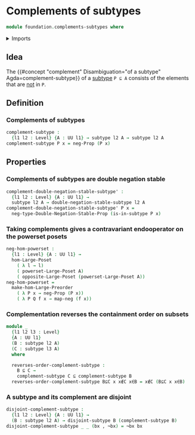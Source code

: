 # Complements of subtypes

```agda
module foundation.complements-subtypes where
```

<details><summary>Imports</summary>

```agda
open import foundation.decidable-propositions
open import foundation.decidable-subtypes
open import foundation.dependent-pair-types
open import foundation.disjoint-subtypes
open import foundation.double-negation-stable-propositions
open import foundation.full-subtypes
open import foundation.negation
open import foundation.postcomposition-functions
open import foundation.powersets
open import foundation.propositional-truncations
open import foundation.unions-subtypes
open import foundation.universe-levels

open import foundation-core.function-types
open import foundation-core.subtypes

open import logic.double-negation-stable-subtypes

open import order-theory.large-posets
open import order-theory.opposite-large-posets
open import order-theory.order-preserving-maps-large-posets
open import order-theory.order-preserving-maps-large-preorders
open import order-theory.order-preserving-maps-posets
open import order-theory.order-preserving-maps-preorders
open import order-theory.posets
```

</details>

## Idea

The
{{#concept "complement" Disambiguation="of a subtype" Agda=complement-subtype}}
of a [subtype](foundation-core.subtypes.md) `P ⊆ A` consists of the elements
that are [not](foundation-core.negation.md) in `P`.

## Definition

### Complements of subtypes

```agda
complement-subtype :
  {l1 l2 : Level} {A : UU l1} → subtype l2 A → subtype l2 A
complement-subtype P x = neg-Prop (P x)
```

## Properties

### Complements of subtypes are double negation stable

```agda
complement-double-negation-stable-subtype' :
  {l1 l2 : Level} {A : UU l1} →
  subtype l2 A → double-negation-stable-subtype l2 A
complement-double-negation-stable-subtype' P x =
  neg-type-Double-Negation-Stable-Prop (is-in-subtype P x)
```

### Taking complements gives a contravariant endooperator on the powerset posets

```agda
neg-hom-powerset :
  {l1 : Level} {A : UU l1} →
  hom-Large-Poset
    ( λ l → l)
    ( powerset-Large-Poset A)
    ( opposite-Large-Poset (powerset-Large-Poset A))
neg-hom-powerset =
  make-hom-Large-Preorder
    ( λ P x → neg-Prop (P x))
    ( λ P Q f x → map-neg (f x))
```

### Complementation reverses the containment order on subsets

```agda
module _
  {l1 l2 l3 : Level}
  {A : UU l1}
  (B : subtype l2 A)
  (C : subtype l3 A)
  where

  reverses-order-complement-subtype :
    B ⊆ C →
    complement-subtype C ⊆ complement-subtype B
  reverses-order-complement-subtype B⊆C x x∉C x∈B = x∉C (B⊆C x x∈B)
```

### A subtype and its complement are disjoint

```agda
disjoint-complement-subtype :
  {l1 l2 : Level} {A : UU l1} →
  (B : subtype l2 A) → disjoint-subtype B (complement-subtype B)
disjoint-complement-subtype _ _ (bx , ¬bx) = ¬bx bx
```
